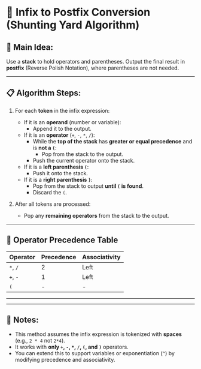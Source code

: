 # 🔁 Infix to Postfix Conversion (Shunting Yard Algorithm)

## 🧠 Main Idea:
Use a **stack** to hold operators and parentheses. Output the final result in **postfix** (Reverse Polish Notation), where parentheses are not needed.

---

## 📋 Algorithm Steps:

1. For each **token** in the infix expression:
    - If it is an **operand** (number or variable):
        - Append it to the output.
    - If it is an **operator** (`+`, `-`, `*`, `/`):
        - While the **top of the stack** has **greater or equal precedence** and is **not a `(`**:
            - Pop from the stack to the output.
        - Push the current operator onto the stack.
    - If it is a **left parenthesis `(`**:
        - Push it onto the stack.
    - If it is a **right parenthesis `)`**:
        - Pop from the stack to output **until `(` is found**.
        - Discard the `(`.

2. After all tokens are processed:
    - Pop any **remaining operators** from the stack to the output.

---

## 🧮 Operator Precedence Table

| Operator | Precedence | Associativity |
|----------|------------|---------------|
| `*`, `/` | 2          | Left          |
| `+`, `-` | 1          | Left          |
| `(`      | -          | -             |

---


---

## 📎 Notes:
- This method assumes the infix expression is tokenized with **spaces** (e.g., `2 * 4` not `2*4`).
- It works with **only `+`, `-`, `*`, `/`, `(`, and `)`** operators.
- You can extend this to support variables or exponentiation (`^`) by modifying precedence and associativity.
